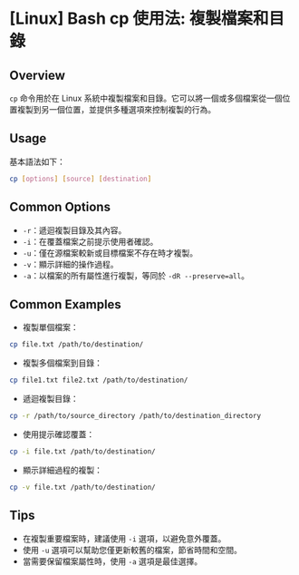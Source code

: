 # [Linux] Bash cp 使用法: 複製檔案和目錄

## Overview
`cp` 命令用於在 Linux 系統中複製檔案和目錄。它可以將一個或多個檔案從一個位置複製到另一個位置，並提供多種選項來控制複製的行為。

## Usage
基本語法如下：
```bash
cp [options] [source] [destination]
```

## Common Options
- `-r`：遞迴複製目錄及其內容。
- `-i`：在覆蓋檔案之前提示使用者確認。
- `-u`：僅在源檔案較新或目標檔案不存在時才複製。
- `-v`：顯示詳細的操作過程。
- `-a`：以檔案的所有屬性進行複製，等同於 `-dR --preserve=all`。

## Common Examples
- 複製單個檔案：
```bash
cp file.txt /path/to/destination/
```

- 複製多個檔案到目錄：
```bash
cp file1.txt file2.txt /path/to/destination/
```

- 遞迴複製目錄：
```bash
cp -r /path/to/source_directory /path/to/destination_directory
```

- 使用提示確認覆蓋：
```bash
cp -i file.txt /path/to/destination/
```

- 顯示詳細過程的複製：
```bash
cp -v file.txt /path/to/destination/
```

## Tips
- 在複製重要檔案時，建議使用 `-i` 選項，以避免意外覆蓋。
- 使用 `-u` 選項可以幫助您僅更新較舊的檔案，節省時間和空間。
- 當需要保留檔案屬性時，使用 `-a` 選項是最佳選擇。
